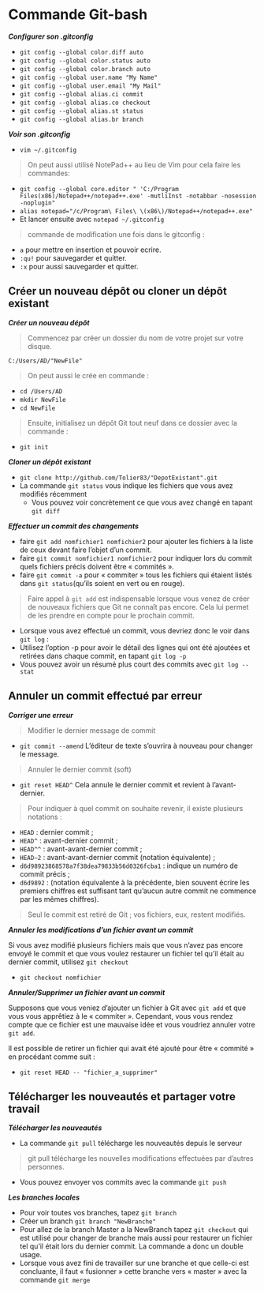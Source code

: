 # Commande Git-bash

_**Configurer son .gitconfig**_

+ `git config --global color.diff auto`
+ `git config --global color.status auto`
+ `git config --global color.branch auto`
+ `git config --global user.name "My Name"`
+ `git config --global user.email "My Mail"`
+ `git config --global alias.ci commit`
+ `git config --global alias.co checkout`
+ `git config --global alias.st status`
+ `git config --global alias.br branch`

_**Voir son .gitconfig**_

+ `vim ~/.gitconfig`
> On peut aussi utilisé NotePad++ au lieu de Vim pour cela faire les commandes:

   +  `git config --global core.editor " 'C:/Program Files(x86)/Notepad++/notepad++.exe' -mutliInst -notabbar -nosession -noplugin"` 
   +  `alias notepad="/c/Program\ Files\ \(x86\)/Notepad++/notepad++.exe"`
   +   Et lancer ensuite avec `notepad ~/.gitconfig`

> commande de modification une fois dans le gitconfig :

   +   `a` pour mettre en insertion et pouvoir ecrire.
   +   `:qu!` pour sauvegarder et quitter.
   +   `:x` pour aussi sauvegarder et quitter.

## Créer un nouveau dépôt ou cloner un dépôt existant

_**Créer un nouveau dépôt**_

> Commencez par créer un dossier du nom de votre projet sur votre disque.

`C:/Users/AD/"NewFile"`

> On peut aussi le crée en commande : 

   + `cd /Users/AD`
   + `mkdir NewFile`
   + `cd NewFile`

> Ensuite, initialisez un dépôt Git tout neuf dans ce dossier avec la commande :
   + `git init`

_**Cloner un dépôt existant**_

   +  `git clone http://github.com/Tolier83/"DepotExistant".git`
   +   La commande `git status` vous indique les fichiers que vous avez modifiés récemment 
         + Vous pouvez voir concrètement ce que vous avez changé en tapant `git diff`
         
_**Effectuer un commit des changements**_  

   + faire `git add nomfichier1 nomfichier2` pour ajouter les fichiers à la liste de ceux devant faire l’objet d’un commit.
   + faire `git commit nomfichier1 nomfichier2` pour indiquer lors du commit quels fichiers précis doivent être « commités ».
   + faire `git commit -a` pour « commiter » tous les fichiers qui étaient listés dans `git status`(qu’ils soient en vert ou en rouge).
   
> Faire appel à `git add` est indispensable lorsque vous venez de créer de nouveaux fichiers que Git ne connaît pas encore. Cela lui permet de les prendre en compte pour le prochain commit.
   
   + Lorsque vous avez effectué un commit, vous devriez donc le voir dans `git log` :
   + Utilisez l’option -p pour avoir le détail des lignes qui ont été ajoutées et retirées dans chaque commit, en tapant `git log -p`
   + Vous pouvez avoir un résumé plus court des commits avec `git log --stat`
   
## Annuler un commit effectué par erreur

_**Corriger une erreur**_  

> Modifier le dernier message de commit

   + `git commit --amend` L’éditeur de texte s’ouvrira à nouveau pour changer le message.

> Annuler le dernier commit (soft)

   + `git reset HEAD^` Cela annule le dernier commit et revient à l’avant-dernier.

> Pour indiquer à quel commit on souhaite revenir, il existe plusieurs notations :

   + `HEAD` : dernier commit ;
   + `HEAD^` : avant-dernier commit ;
   + `HEAD^^` : avant-avant-dernier commit ;
   + `HEAD~2` : avant-avant-dernier commit (notation équivalente) ;
   + `d6d98923868578a7f38dea79833b56d0326fcba1` : indique un numéro de commit précis ;
   + `d6d9892` : (notation équivalente à la précédente, bien souvent écrire les premiers chiffres est suffisant tant qu’aucun autre commit ne commence par les mêmes chiffres).

> Seul le commit est retiré de Git ; vos fichiers, eux, restent modifiés.

_**Annuler les modifications d’un fichier avant un commit**_

Si vous avez modifié plusieurs fichiers mais que vous n’avez pas encore envoyé le commit et que vous voulez restaurer un fichier tel qu’il était au dernier commit, utilisez `git checkout`

   + `git checkout nomfichier`

_**Annuler/Supprimer un fichier avant un commit**_

Supposons que vous veniez d’ajouter un fichier à Git avec `git add` et que vous vous apprêtiez à le « commiter ». Cependant, vous vous rendez compte que ce fichier est une mauvaise idée et vous voudriez annuler votre `git add`.

Il est possible de retirer un fichier qui avait été ajouté pour être « commité » en procédant comme suit :
   + `git reset HEAD -- "fichier_a_supprimer"`

## Télécharger les nouveautés et partager votre travail

_**Télécharger les nouveautés**_

   +  La commande `git pull` télécharge les nouveautés depuis le serveur
> git pull télécharge les nouvelles modifications effectuées par d’autres personnes.
   +  Vous pouvez envoyer vos commits avec la commande `git push`
   
_**Les branches locales**_

   +  Pour voir toutes vos branches, tapez `git branch`
   +  Créer un branch `git branch "NewBranche"`
   +  Pour allez de la branch Master a la NewBranch tapez `git checkout` qui est utilisé pour changer de branche mais aussi pour restaurer un fichier tel qu’il était lors du dernier commit. La commande a donc un double usage.
   +  Lorsque vous avez fini de travailler sur une branche et que celle-ci est concluante, il faut « fusionner » cette branche vers « master » avec la commande `git merge`
   
